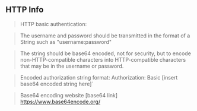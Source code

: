 ## HTTP Info

> HTTP basic authentication:

> The username and password should be transmitted in the format of a String such as "username:password"

> The string should be base64 encoded, not for security, but to encode non-HTTP-compatible characters into HTTP-compatible characters that may be in the username or password.

> Encoded authorization string format:
 Authorization: Basic [insert base64 encoded string here]`

> Base64 encoding website [base64 link] https://www.base64encode.org/
